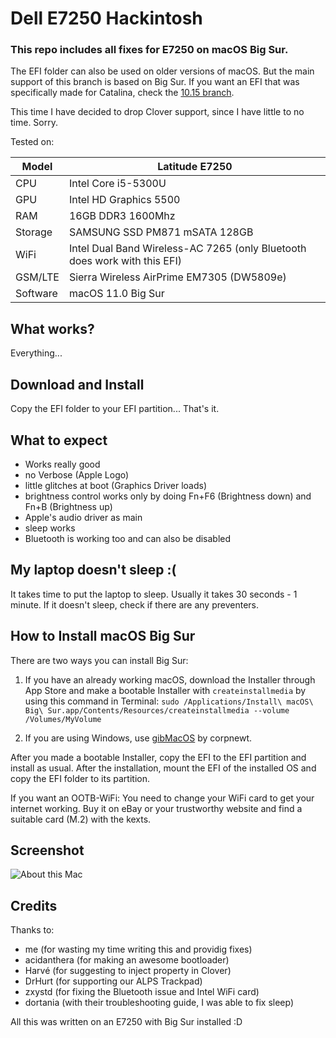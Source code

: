 # Dell E7250 Hackintosh

### This repo includes all fixes for E7250 on macOS Big Sur.

The EFI folder can also be used on older versions of macOS. But the main support of this branch is based on Big Sur. If you want an EFI that was specifically made for Catalina, check the [10.15 branch](https://github.com/SkyrilHD/Dell-E7250-Hackintosh/tree/10.15).

This time I have decided to drop Clover support, since I have little to no time. Sorry.


Tested on:

Model | Latitude E7250
------------- | ---------------
CPU | Intel Core i5-5300U
GPU | Intel HD Graphics 5500
RAM | 16GB DDR3 1600Mhz
Storage | SAMSUNG SSD PM871 mSATA 128GB
WiFi | Intel Dual Band Wireless-AC 7265 (only Bluetooth does work with this EFI)
GSM/LTE | Sierra Wireless AirPrime EM7305 (DW5809e)
Software | macOS 11.0 Big Sur

## What works?

Everything...

## Download and Install

Copy the EFI folder to your EFI partition... That's it.

## What to expect

- Works really good
- no Verbose (Apple Logo)
- little glitches at boot (Graphics Driver loads)
- brightness control works only by doing Fn+F6 (Brightness down) and Fn+B (Brightness up)
- Apple's audio driver as main
- sleep works
- Bluetooth is working too and can also be disabled

## My laptop doesn't sleep :(

It takes time to put the laptop to sleep. Usually it takes 30 seconds - 1 minute. If it doesn't sleep, check  if there are any preventers.

## How to Install macOS Big Sur

There are two ways you can install Big Sur:

1. If you have an already working macOS, download the Installer through App Store and make a bootable Installer with `createinstallmedia` by using this command in Terminal: `sudo /Applications/Install\ macOS\ Big\ Sur.app/Contents/Resources/createinstallmedia --volume /Volumes/MyVolume`

2. If you are using Windows, use [gibMacOS](https://github.com/corpnewt/gibMacOS) by corpnewt.

After you made a bootable Installer, copy the EFI to the EFI partition and install as usual. After the installation, mount the EFI of the installed OS and copy the EFI folder to its partition.

If you want an OOTB-WiFi: You need to change your WiFi card to get your internet working. Buy it on eBay or your trustworthy website and find a suitable card (M.2) with the kexts.

## Screenshot

![About this Mac](https://user-images.githubusercontent.com/28839925/95805006-9d98d000-0d04-11eb-80f5-4d8c385f0cee.png)


## Credits

Thanks to:

- me (for wasting my time writing this and providig fixes)
- acidanthera (for making an awesome bootloader)
- Harvé (for suggesting to inject property in Clover)
- DrHurt (for supporting our ALPS Trackpad)
- zxystd (for fixing the Bluetooth issue and Intel WiFi card)
- dortania (with their troubleshooting guide, I was able to fix sleep)


All this was written on an E7250 with Big Sur installed :D

